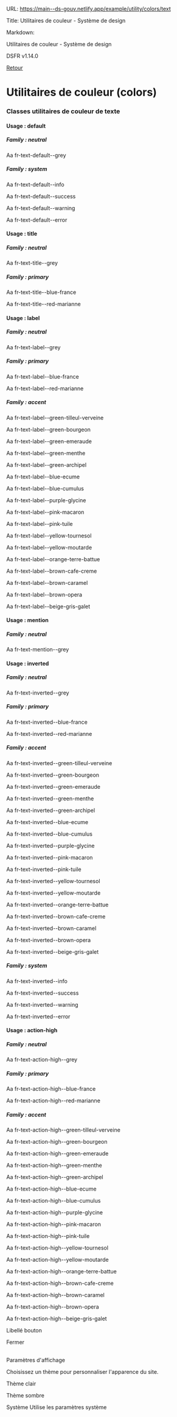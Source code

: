 URL:
https://main--ds-gouv.netlify.app/example/utility/colors/text

Title:
Utilitaires de couleur - Système de design

Markdown:

Utilitaires de couleur - Système de design


DSFR v1.14.0


[Retour](../)


# Utilitaires de couleur (colors)


### Classes utilitaires de couleur de texte


#### Usage : default


##### Family : neutral


Aa
fr-text-default--grey


##### Family : system


Aa
fr-text-default--info


Aa
fr-text-default--success


Aa
fr-text-default--warning


Aa
fr-text-default--error


#### Usage : title


##### Family : neutral


Aa
fr-text-title--grey


##### Family : primary


Aa
fr-text-title--blue-france


Aa
fr-text-title--red-marianne


#### Usage : label


##### Family : neutral


Aa
fr-text-label--grey


##### Family : primary


Aa
fr-text-label--blue-france


Aa
fr-text-label--red-marianne


##### Family : accent


Aa
fr-text-label--green-tilleul-verveine


Aa
fr-text-label--green-bourgeon


Aa
fr-text-label--green-emeraude


Aa
fr-text-label--green-menthe


Aa
fr-text-label--green-archipel


Aa
fr-text-label--blue-ecume


Aa
fr-text-label--blue-cumulus


Aa
fr-text-label--purple-glycine


Aa
fr-text-label--pink-macaron


Aa
fr-text-label--pink-tuile


Aa
fr-text-label--yellow-tournesol


Aa
fr-text-label--yellow-moutarde


Aa
fr-text-label--orange-terre-battue


Aa
fr-text-label--brown-cafe-creme


Aa
fr-text-label--brown-caramel


Aa
fr-text-label--brown-opera


Aa
fr-text-label--beige-gris-galet


#### Usage : mention


##### Family : neutral


Aa
fr-text-mention--grey


#### Usage : inverted


##### Family : neutral


Aa
fr-text-inverted--grey


##### Family : primary


Aa
fr-text-inverted--blue-france


Aa
fr-text-inverted--red-marianne


##### Family : accent


Aa
fr-text-inverted--green-tilleul-verveine


Aa
fr-text-inverted--green-bourgeon


Aa
fr-text-inverted--green-emeraude


Aa
fr-text-inverted--green-menthe


Aa
fr-text-inverted--green-archipel


Aa
fr-text-inverted--blue-ecume


Aa
fr-text-inverted--blue-cumulus


Aa
fr-text-inverted--purple-glycine


Aa
fr-text-inverted--pink-macaron


Aa
fr-text-inverted--pink-tuile


Aa
fr-text-inverted--yellow-tournesol


Aa
fr-text-inverted--yellow-moutarde


Aa
fr-text-inverted--orange-terre-battue


Aa
fr-text-inverted--brown-cafe-creme


Aa
fr-text-inverted--brown-caramel


Aa
fr-text-inverted--brown-opera


Aa
fr-text-inverted--beige-gris-galet


##### Family : system


Aa
fr-text-inverted--info


Aa
fr-text-inverted--success


Aa
fr-text-inverted--warning


Aa
fr-text-inverted--error


#### Usage : action-high


##### Family : neutral


Aa
fr-text-action-high--grey


##### Family : primary


Aa
fr-text-action-high--blue-france


Aa
fr-text-action-high--red-marianne


##### Family : accent


Aa
fr-text-action-high--green-tilleul-verveine


Aa
fr-text-action-high--green-bourgeon


Aa
fr-text-action-high--green-emeraude


Aa
fr-text-action-high--green-menthe


Aa
fr-text-action-high--green-archipel


Aa
fr-text-action-high--blue-ecume


Aa
fr-text-action-high--blue-cumulus


Aa
fr-text-action-high--purple-glycine


Aa
fr-text-action-high--pink-macaron


Aa
fr-text-action-high--pink-tuile


Aa
fr-text-action-high--yellow-tournesol


Aa
fr-text-action-high--yellow-moutarde


Aa
fr-text-action-high--orange-terre-battue


Aa
fr-text-action-high--brown-cafe-creme


Aa
fr-text-action-high--brown-caramel


Aa
fr-text-action-high--brown-opera


Aa
fr-text-action-high--beige-gris-galet


Libellé bouton


Fermer


##
Paramètres d'affichage


Choisissez un thème pour personnaliser l'apparence du site.


Thème clair


Thème sombre


Système
Utilise les paramètres système
